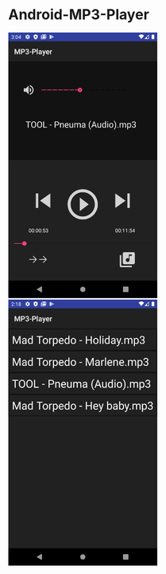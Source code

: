 # Android-MP3-Player
<img src="https://github.com/TommiVay/Android-MP3-Player/blob/master/Screenshot_1589198679.png" width="300">
<img src="https://github.com/TommiVay/Android-MP3-Player/blob/master/Screenshot_1589195922.png" width="300">

